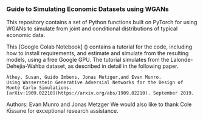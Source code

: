 ### Guide to Simulating Economic Datasets using WGANs

This repository contains a set of Python functions built on PyTorch for using WGANs to simulate from joint and conditional distributions of typical economic data. 

This [Google Colab Notebook] () contains a tutorial for the code, including how to install requirements, and estimate and simulate from the resulting models, using a free Google GPU. The tutorial simulates from the Lalonde-Dehejia-Wahba dataset, as described in detail in the following paper. 

``` 
Athey, Susan, Guido Imbens, Jonas Metzger,and Evan Munro. 
Using Wasserstein Generative Adversial Networks for the Design of Monte Carlo Simulations. 
[arXiv:1909.02210](https://arxiv.org/abs/1909.02210). September 2019. 
``` 

Authors: Evan Munro and Jonas Metzger
We would also like to thank Cole Kissane for exceptional research assistance. 
